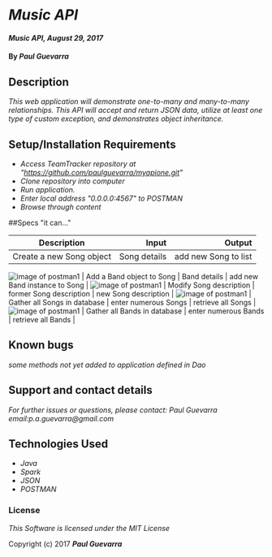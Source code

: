 # _Music API_

#### _Music API, August 29, 2017_

#### By _**Paul Guevarra**_

## Description

_This web application will demonstrate one-to-many and many-to-many relationships. This API will accept and return JSON data, utilize at least one type of custom exception, and demonstrates object inheritance._

## Setup/Installation Requirements

* _Access TeamTracker repository at "https://github.com/paulguevarra/myapione.git"_
* _Clone repository into computer_
* _Run application._
* _Enter local address "0.0.0.0:4567" to POSTMAN_
* _Browse through content_

##Specs "it can..."

| Description                                        | Input                                       | Output              |
| -------------------------------------------------- | -------------------------------------------:| ------------------: |
| Create a new Song object | Song details | add new Song to list |
![image of postman1](https://github.com/paulguevarra/myapione/src/main/resources/public/images/music_postman3.tff?raw=true)
| Add a Band object to Song  | Band details | add new Band instance to Song |
![image of postman1](https://github.com/paulguevarra/myapione/src/main/resources/public/images/music_postman1.tff?raw=true)
| Modify Song description  | former Song description | new Song description |
![image of postman1](https://github.com/paulguevarra/myapione/src/main/resources/public/images/music_postman5.tff?raw=true)
| Gather all Songs in database | enter numerous Songs   | retrieve all Songs |
![image of postman1](https://github.com/paulguevarra/myapione/src/main/resources/public/images/music_postman2.tff?raw=true)
| Gather all Bands in database | enter numerous Bands   | retrieve all Bands |
## Known bugs
_some methods not yet added to application defined in Dao_

## Support and contact details

_For further issues or questions, please contact: Paul Guevarra email:p.a.guevarra@gmail.com_

## Technologies Used

* _Java_
* _Spark_
* _JSON_
* _POSTMAN_


### License

*This Software is licensed under the MIT License*

Copyright (c) 2017 **_Paul Guevarra_**
